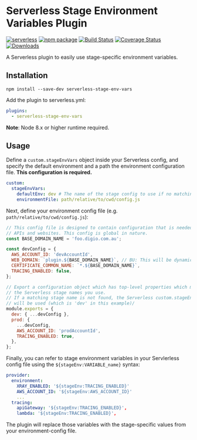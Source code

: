 # Serverless Stage Environment Variables Plugin

[![serverless][sls-image]][sls-url]
[![npm package][npm-image]][npm-url]
[![Build Status][travis-image]][travis-url]
[![Coverage Status][coveralls-image]][coveralls-url]
[![Downloads][downloads-image]][npm-url]

A Serverless plugin to easily use stage-specific environment variables.

## Installation

```
npm install --save-dev serverless-stage-env-vars
```

Add the plugin to serverless.yml:

```yaml
plugins:
  - serverless-stage-env-vars
```

**Note**: Node 8.x or higher runtime required.

## Usage

Define a `custom.stageEnvVars` object inside your Serverless config, and specify the default environment and a path the environment configuration file.
**This configuration is required.**

```yaml
custom:
  stageEnvVars:
    defaultEnv: dev # The name of the stage config to use if no matching stage is found
    environmentFile: path/relative/to/cwd/config.js
```

Next, define your environment config file (e.g. `path/relative/to/cwd/config.js`):

```js
// This config file is designed to contain configuration that is needed by
// APIs and websites. This config is global in nature.
const BASE_DOMAIN_NAME = 'foo.digio.com.au';

const devConfig = {
  AWS_ACCOUNT_ID: 'devAccountId',
  WEB_DOMAIN: `plugin.${BASE_DOMAIN_NAME}`, // BU: This will be dynamic based on the slice name, won't it?
  CERTIFICATE_COMMON_NAME: `*.${BASE_DOMAIN_NAME}`,
  TRACING_ENABLED: false,
};

// Export a configuration object which has top-level properties which match
// the Serverless stage names you use.
// If a matching stage name is not found, the Serverless custom.stageEnvVars.defaultEnv config
// will be used (which is 'dev' in this example)/
module.exports = {
  dev: { ...devConfig },
  prod: {
    ...devConfig,
    AWS_ACCOUNT_ID: 'prodAccountId',
    TRACING_ENABLED: true,
  },
};
```

Finally, you can refer to stage environment variables in your Servlerless config file using the `${stageEnv:VARIABLE_name}` syntax:

```yaml
provider:
  environment:
    XRAY_ENABLED: '${stageEnv:TRACING_ENABLED}'
    AWS_ACCOUNT_ID: '${stageEnv:AWS_ACCOUNT_ID}'
    ...
  tracing:
    apiGateway: '${stageEnv:TRACING_ENABLED}',
    lambda: '${stageEnv:TRACING_ENABLED}',
```

The plugin will replace those variables with the stage-specific values from your environment-config file.

[sls-image]: http://public.serverless.com/badges/v3.svg
[sls-url]: http://www.serverless.com
[npm-image]: https://img.shields.io/npm/v/serverless-stage-env-vars.svg
[npm-url]: http://npmjs.org/package/serverless-stage-env-vars
[travis-image]: https://travis-ci.org/digio/serverless-stage-env-vars.svg?branch=master
[travis-url]: https://travis-ci.org/digio/serverless-stage-env-vars
[coveralls-image]: https://coveralls.io/repos/github/digio/serverless-stage-env-vars/badge.svg?branch=master
[coveralls-url]: https://coveralls.io/github/digio/serverless-stage-env-vars?branch=master
[downloads-image]: https://img.shields.io/npm/dm/serverless-stage-env-vars.svg

